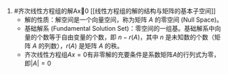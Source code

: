 1. #齐次线性方程组的解Ax🟰0  [[线性方程组的解的结构与矩阵的基本子空间]] 
	*   解的性质：解空间是一个向量空间，称为矩阵 $A$ 的零空间 (Null Space)。
    *   基础解系 (Fundamental Solution Set)：零空间的一组基。基础解系中向量的个数等于自由变量的个数，即 $n - r(A)$，其中 $n$ 是未知数的个数（矩阵 $A$ 的列数），$r(A)$ 是矩阵 $A$ 的秩。
    * 齐次线性方程组$Ax=0$有非零解的充要条件是系数矩阵$A$的行列式为零，即$|A|=0$